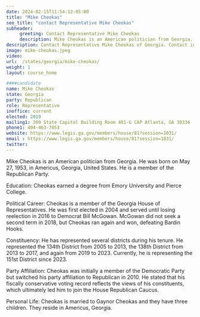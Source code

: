 ```yaml
---
date: 2024-02-15T11:54:12-05:00
title: "Mike Cheokas"
seo_title: "contact Representative Mike Cheokas"
subheader:
     greeting: Contact Representative Mike Cheokas
     description: Mike Cheokas is an American politician from Georgia. He was born on May 27, 1953, in Americus, Georgia, United States. He is a member of the Republican Party.
description: Contact Representative Mike Cheokas of Georgia. Contact information for Mike Cheokas includes email address, phone number, and mailing address.
image: mike-cheokas.jpeg
video:
url:  /states/georgia/mike-cheokas/
weight: 1
layout: course_home

####candidate
name: Mike Cheokas
state: Georgia
party: Republican
role: Representative
inoffice: current
elected: 2019
mailing1: 309 State Capitol Building Room 401-G CAP Atlanta, GA 30334
phone1: 404-463-7853
website: https://www.legis.ga.gov/members/house/81?session=1031/
email : https://www.legis.ga.gov/members/house/81?session=1031/
twitter:
---
```


Mike Cheokas is an American politician from Georgia. He was born on May 27, 1953, in Americus, Georgia, United States. He is a member of the Republican Party.

Education:
Cheokas earned a degree from Emory University and Pierce College.

Political Career:
Cheokas is a member of the Georgia House of Representatives. He was first elected in 2004 and served until losing reelection in 2016 to Democrat Bill McGowan. McGowan did not seek a second term in 2018, but Cheokas ran again and won, defeating Bardin Hooks.

Constituency:
He has represented several districts during his tenure. He represented the 134th District from 2005 to 2013, the 138th District from 2013 to 2017, and again from 2019 to 2023. Currently, he is representing the 151st District since 2023.

Party Affiliation:
Cheokas was initially a member of the Democratic Party but switched his party affiliation to Republican in 2010. He stated that his fiscally conservative voting record reflects the views of his constituents, which ultimately led him to join the House Republican Caucus.

Personal Life:
Cheokas is married to Gaynor Cheokas and they have three children. They reside in Americus, Georgia.
